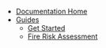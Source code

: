 <!-- Welcome to the RiskBase Documentation -->
- [Documentation Home](/)
- [Guides](guides/)
    - [Get Started](guides/get_started.md)
    - [Fire Risk Assessment](guides/fra.md)